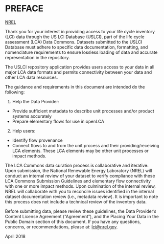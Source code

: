 # PREFACE

[NREL](https://github.com/uslci-admin/private-uslci-content/blob/dev/images/NREL_1.png)

Thank you for your interest in providing access to your life cycle inventory (LCI) data through the US LCI Database (USLCI), part of the life cycle assessment (LCA) Data Commons. Datasets submitted to the USLCI Database must adhere to specific data documentation, formatting, and nomenclature requirements to ensure lossless loading of data and accurate representation in the repository.

The USLCI repository application provides users access to your data in all major LCA data formats and permits connectivity between your data and other LCA data resources.

The guidance and requirements in this document are intended do the following:

1. Help the Data Provider:
  *  Provide sufficient metadata to describe unit processes and/or product systems accurately
  *  Prepare elementary flows for use in openLCA

2. Help users:
  *  Identify flow provenance
  *  Connect flows to and from the unit process and their providing/receiving LCA elements. These LCA elements may be other unit processes or impact methods.

The LCA Commons data curation process is collaborative and iterative. Upon submission, the National Renewable Energy Laboratory (NREL) will conduct an internal review of your dataset to verify compliance with these LCA Commons Submission Guidelines and elementary flow connectivity with one or more impact methods. Upon culmination of the internal review, NREL will collaborate with you to reconcile issues identified in the internal dataset documentation review (i.e., metadata review). It is important to note this process does not include a technical review of the inventory data.

Before submitting data, please review these guidelines, the Data Provider’s Content License Agreement (“Agreement”), and the Placing Your Data in the Public Domain section of this document. If you have any questions, concerns, or recommendations, please at: lci@nrel.gov.

April 2018

